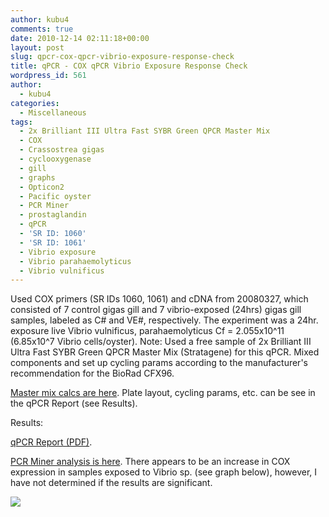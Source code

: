 ```yaml
---
author: kubu4
comments: true
date: 2010-12-14 02:11:18+00:00
layout: post
slug: qpcr-cox-qpcr-vibrio-exposure-response-check
title: qPCR - COX qPCR Vibrio Exposure Response Check
wordpress_id: 561
author:
  - kubu4
categories:
  - Miscellaneous
tags:
  - 2x Brilliant III Ultra Fast SYBR Green QPCR Master Mix
  - COX
  - Crassostrea gigas
  - cyclooxygenase
  - gill
  - graphs
  - Opticon2
  - Pacific oyster
  - PCR Miner
  - prostaglandin
  - qPCR
  - 'SR ID: 1060'
  - 'SR ID: 1061'
  - Vibrio exposure
  - Vibrio parahaemolyticus
  - Vibrio vulnificus
---
```


Used COX primers (SR IDs 1060, 1061) and cDNA from 20080327, which consisted of 7 control gigas gill and 7 vibrio-exposed (24hrs) gigas gill samples, labeled as C# and VE#, respectively. The experiment was a 24hr. exposure live Vibrio vulnificus, parahaemolyticus Cf = 2.055x10^11 (6.85x10^7 Vibrio cells/oyster).
Note: Used a free sample of 2x Brilliant III Ultra Fast SYBR Green QPCR Master Mix (Stratagene) for this qPCR. Mixed components and set up cycling params according to the manufacturer's recommendation for the BioRad CFX96.

[Master mix calcs are here](httpss://spreadsheets0.google.com/ccc?key=tgGO1QD8wohZrBwBinFvjyw&hl=en&authkey=CLiBnbAI#gid=0). Plate layout, cycling params, etc. can be see in the qPCR Report (see Results).

Results:

[ qPCR Report (PDF)](https://eagle.fish.washington.edu/Arabidopsis/Notebook%20Workup%20Files/20101213%20qPCR%20Report-01.pdf).

[PCR Miner analysis is here](httpss://spreadsheets.google.com/ccc?key=0AmS_90rPaQMzdG1EdjRDeGtNeWp0cDBRUm9jY3h0OEE&hl=en&authkey=CJmZ2H0#gid=0). There appears to be an increase in COX expression in samples exposed to Vibrio sp. (see graph below), however, I have not determined if the results are significant.

![](https://eagle.fish.washington.edu/Arabidopsis/20101213%20-%20Normalized%20COX%20C24%20vs%20VE24.jpg)
